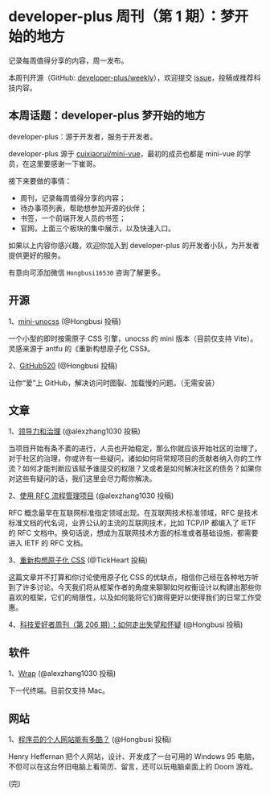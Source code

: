 # developer-plus 周刊（第 1 期）：梦开始的地方

记录每周值得分享的内容，周一发布。

本周刊开源（GitHub: [developer-plus/weekly](https://github.com/developer-plus/weekly)），欢迎提交 [issue](https://github.com/developer-plus/weekly/issues/new/choose)，投稿或推荐科技内容。

## 本周话题：developer-plus 梦开始的地方

developer-plus：源于开发者，服务于开发者。

developer-plus 源于 [cuixiaorui/mini-vue](https://github.com/cuixiaorui/mini-vue)，最初的成员也都是 mini-vue 的学员，在这里要感谢一下崔哥。

接下来要做的事情：

- 周刊，记录每周值得分享的内容；
- 待办事项列表，帮助想参加开源的伙伴；
- 书签，一个前端开发人员的书签；
- 官网，上面三个板块的集中展示，以及快速入口。

如果以上内容你感兴趣，欢迎你加入到 developer-plus 的开发者小队，为开发者提供更好的服务。

有意向可添加微信 `Hongbusi16530` 咨询了解更多。

## 开源

1、[mini-unocss](https://github.com/developer-plus/mini-unocss) (@Hongbusi 投稿)

一个小型的即时按需原子 CSS 引擎，unocss 的 mini 版本（目前仅支持 Vite）。灵感来源于 antfu 的《重新构想原子化 CSS》。

2、[GitHub520](https://github.com/521xueweihan/GitHub520) (@Hongbusi 投稿)

让你“爱”上 GitHub，解决访问时图裂、加载慢的问题。（无需安装）

## 文章

1、[领导力和治理](https://opensource.guide/zh-hans/leadership-and-governance) (@alexzhang1030 投稿)

当项目开始有条不紊的进行，人员也开始稳定，那么你就应该开始社区的治理了。对于社区的治理，你或许有一些疑问，诸如如何将常规项目的贡献者纳入你的工作流？如何才能判断应该赋予谁提交的权限？又或者是如何解决社区的债务？如果你对这些有疑问的话，我们这里会尽力帮你解决。

2、[使用 RFC 流程管理项目](https://www.rectcircle.cn/series/software-project-management/use-rfc-manage) (@alexzhang1030 投稿)

RFC 概念最早在互联网标准指定领域出现。在互联网技术标准领域，RFC 是技术标准文档的代名词，业界公认的主流的互联网技术，比如 TCP/IP 都编入了 IETF 的 RFC 文档中。换句话说，想成为互联网技术方面的标准或者基础设施，都需要进入 IETF 的 RFC 文档。

3、[重新构想原子化 CSS](https://antfu.me/posts/reimagine-atomic-css-zh) (@TickHeart 投稿)

这篇文章并不打算和你讨论使用原子化 CSS 的优缺点，相信你己经在各种地方听到了许多讨论。今天我们将从框架作者的角度来聊聊如何权衡设计以构建出那些你喜欢的框架，它们的局限性，以及如何能将它们做得更好以使得我们的日常工作受惠。

4、[科技爱好者周刊（第 206 期）：如何走出失望和怀疑](https://github.com/ruanyf/weekly/blob/master/docs/issue-206.md) (@Hongbusi 投稿)

## 软件

1、[Wrap](https://www.warp.dev) (@alexzhang1030 投稿)

下一代终端。目前仅支持 Mac。

## 网站

1、[程序员的个人网站能有多酷？](https://henryheffernan.com) (@Hongbusi 投稿)

Henry Heffernan 把个人网站，设计、开发成了一台可用的 Windows 95 电脑，不但可以在这台怀旧电脑上看简历、留言，还可以玩电脑桌面上的 Doom 游戏。

(完)
